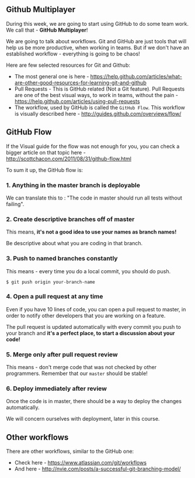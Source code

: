 ## Github Multiplayer

During this week, we are going to start using GitHub to do some team work. We call that - __GitHub Multiplayer__!

We are going to talk about workflows. Git and GitHub are just tools that will help us be more productive, when working in teams. But if we don't have an established workflow - everything is going to be chaos!

Here are few selected resources for Git and Github:

* The most general one is here - https://help.github.com/articles/what-are-other-good-resources-for-learning-git-and-github
* Pull Requests - This is GitHub related (Not a Git feature). Pull Requests are one of the best visual ways, to work in teams, without the pain - https://help.github.com/articles/using-pull-requests
* The workflow, used by GitHub is called the ```GitHub Flow```. This workflow is visually described here - http://guides.github.com/overviews/flow/


## GitHub Flow

If the Visual guide for the flow was not enough for you, you can check a bigger article on that topic here - http://scottchacon.com/2011/08/31/github-flow.html

To sum it up, the GitHub flow is:

### 1. Anything in the master branch is deployable

We can translate this to : "The code in master should run all tests without failing".

### 2. Create descriptive branches off of master

This means, __it's not a good idea to use your names as branch names!__

Be descriptive about what you are coding in that branch.

### 3. Push to named branches constantly

This means - every time you do a local commit, you should do push.

```
$ git push origin your-branch-name
```

### 4. Open a pull request at any time

Even if you have 10 lines of code, you can open a pull request to master, in order to notify other developers that you are working on a feature.

The pull request is updated automatically with every commit you push to your branch and __it's a perfect place, to start a discussion about your code!__

### 5. Merge only after pull request review

This means - don't merge code that was not checked by other programmers. Remember that our ```master``` should be stable!

### 6. Deploy immediately after review

Once the code is in master, there should be a way to deploy the changes automatically.

We will concern ourselves with deployment, later in this course.

## Other workflows

There are other workflows, similar to the GitHub one:

* Check here - https://www.atlassian.com/git/workflows
* And here - http://nvie.com/posts/a-successful-git-branching-model/

